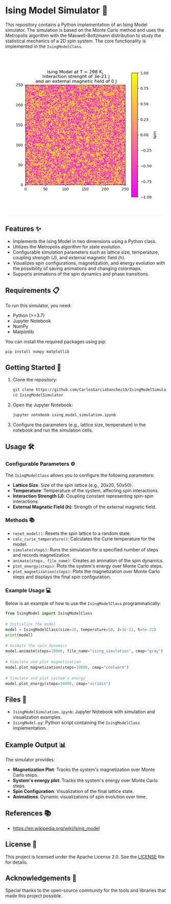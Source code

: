 # Ising Model Simulator 🎲

This repository contains a Python implementation of an Ising Model simulator. The simulation is based on the Monte Carlo method and uses the Metropolis algorithm with the Maxwell-Boltzmann distribution to study the statistical mechanics of a 2D spin system. The core functionality is implemented in the `IsingModelClass`.

<p align="center">
	<img src="ising_model_1.gif" alt="Ising Model Animation">
</p>

## Features ✨
- Implements the Ising Model in two dimensions using a Python class.
- Utilizes the Metropolis algorithm for state evolution.
- Configurable simulation parameters such as lattice size, temperature, coupling strength (J), and external magnetic field (h).
- Visualizes spin configurations, magnetization, and energy evolution with the possibility of saving animations and changing colormaps.
- Supports animations of the spin dynamics and phase transitions.

## Requirements 📋
To run this simulator, you need:

- Python (>=3.7)
- Jupyter Notebook
- NumPy
- Matplotlib

You can install the required packages using pip:
```bash
pip install numpy matplotlib
```

## Getting Started 🚀
1. Clone the repository:
	```bash
	git clone https://github.com/CarlosGarciaSanchez19/IsingModelSimulator.git
	cd IsingModelSimulator
	```

2. Open the Jupyter Notebook:
	```bash
	jupyter notebook ising_model_simulation.ipynb
	```

3. Configure the parameters (e.g., lattice size, temperature) in the notebook and run the simulation cells.

## Usage 🛠️
### Configurable Parameters ⚙️
The `IsingModelClass` allows you to configure the following parameters:
- **Lattice Size**: Size of the spin lattice (e.g., 20x20, 50x50).
- **Temperature**: Temperature of the system, affecting spin interactions.
- **Interaction Strength (J)**: Coupling constant representing spin-spin interactions.
- **External Magnetic Field (h)**: Strength of the external magnetic field.

### Methods 📚
- `reset_model()`: Resets the spin lattice to a random state.
- `calc_curie_temperature()`: Calculates the Curie temperature for the model.
- `simulate(steps)`: Runs the simulation for a specified number of steps and records magnetization.
- `animate(steps, file_name)`: Creates an animation of the spin dynamics.
- `plot_energy(steps)`: Plots the system's energy over Monte Carlo steps.
- `plot_magnetization(steps)`: Plots the magnetization over Monte Carlo steps and displays the final spin configuration.

### Example Usage 💻
Below is an example of how to use the `IsingModelClass` programmatically:
```python
from IsingModel import IsingModelClass

# Initialize the model
model = IsingModelClass(size=20, temperature=50, J=3e-21, h=5e-22)
print(model)

# Animate the spin dynamics
model.animate(steps=10000, file_name="ising_simulation", cmap="gray")

# Simulate and plot magnetization
model.plot_magnetization(steps=10000, cmap="coolwarm")

# Simulate and plot system's energy
model.plot_energy(steps=10000, cmap="viridis")
```

## Files 📁
- `IsingModelSimulation.ipynb`: Jupyter Notebook with simulation and visualization examples.
- `IsingModel.py`: Python script containing the `IsingModelClass` implementation.

## Example Output 📊
The simulator provides:
- **Magnetization Plot**: Tracks the system's magnetization over Monte Carlo steps.
- **System's energy plot**: Tracks the system's energy over Monte Carlo steps.
- **Spin Configuration**: Visualization of the final lattice state.
- **Animations**: Dynamic visualizations of spin evolution over time.

## References 📚
- https://en.wikipedia.org/wiki/Ising_model

## License 📜
This project is licensed under the Apache License 2.0. See the [LICENSE](LICENSE) file for details.

## Acknowledgements 🙏
Special thanks to the open-source community for the tools and libraries that made this project possible.

